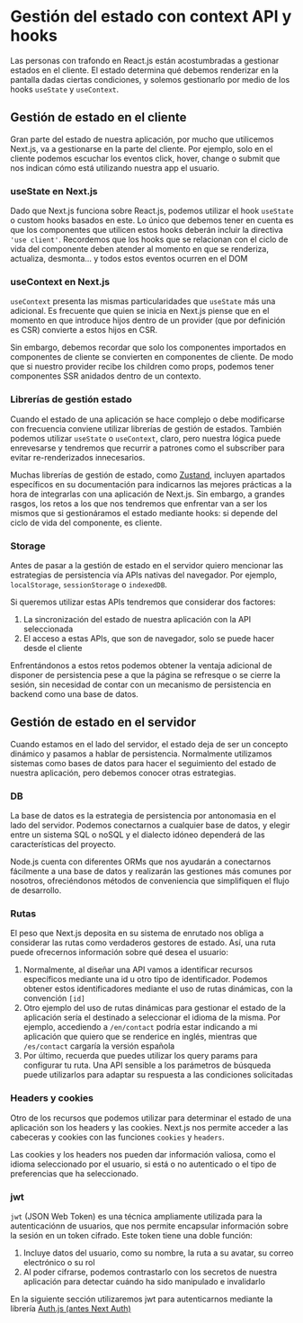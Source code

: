 # Gestión del estado con context API y hooks

Las personas con trafondo en React.js están acostumbradas a gestionar estados en el cliente. El estado determina qué debemos renderizar en la pantalla dadas ciertas condiciones, y solemos gestionarlo por medio de los hooks `useState` y `useContext`.

## Gestión de estado en el cliente

Gran parte del estado de nuestra aplicación, por mucho que utilicemos Next.js, va a gestionarse en la parte del cliente. Por ejemplo, solo en el cliente podemos escuchar los eventos click, hover, change o submit que nos indican cómo está utilizando nuestra app el usuario.

### useState en Next.js

Dado que Next.js funciona sobre React.js, podemos utilizar el hook `useState` o custom hooks basados en este. Lo único que debemos tener en cuenta es que los componentes que utilicen estos hooks deberán incluir la directiva `'use client'`. Recordemos que los hooks que se relacionan con el ciclo de vida del componente deben atender al momento en que se renderiza, actualiza, desmonta... y todos estos eventos ocurren en el DOM

### useContext en Next.js

`useContext` presenta las mismas particularidades que `useState` más una adicional. Es frecuente que quien se inicia en Next.js piense que en el momento en que introduce hijos dentro de un provider (que por definición es CSR) convierte a estos hijos en CSR.

Sin embargo, debemos recordar que solo los componentes importados en componentes de cliente se convierten en componentes de cliente. De modo que si nuestro provider recibe los children como props, podemos tener componentes SSR anidados dentro de un contexto.

### Librerías de gestión estado

Cuando el estado de una aplicación se hace complejo o debe modificarse con frecuencia conviene utilizar librerías de gestión de estados. También podemos utilizar `useState` o `useContext`, claro, pero nuestra lógica puede enrevesarse y tendremos que recurrir a patrones como el subscriber para evitar re-renderizados innecesarios.

Muchas librerías de gestión de estado, como [Zustand](https://zustand-demo.pmnd.rs/), incluyen apartados específicos en su documentación para indicarnos las mejores prácticas a la hora de integrarlas con una aplicación de Next.js. Sin embargo, a grandes rasgos, los retos a los que nos tendremos que enfrentar van a ser los mismos que si gestionáramos el estado mediante hooks: si depende del ciclo de vida del componente, es cliente.

### Storage

Antes de pasar a la gestión de estado en el servidor quiero mencionar las estrategias de persistencia vía APIs nativas del navegador. Por ejemplo, `localStorage`, `sessionStorage` o `indexedDB`.

Si queremos utilizar estas APIs tendremos que considerar dos factores:

1. La sincronización del estado de nuestra aplicación con la API seleccionada
1. El acceso a estas APIs, que son de navegador, solo se puede hacer desde el cliente

Enfrentándonos a estos retos podemos obtener la ventaja adicional de disponer de persistencia pese a que la página se refresque o se cierre la sesión, sin necesidad de contar con un mecanismo de persistencia en backend como una base de datos.

## Gestión de estado en el servidor

Cuando estamos en el lado del servidor, el estado deja de ser un concepto dinámico y pasamos a hablar de persistencia. Normalmente utilizamos sistemas como bases de datos para hacer el seguimiento del estado de nuestra aplicación, pero debemos conocer otras estrategias.

### DB

La base de datos es la estrategia de persistencia por antonomasia en el lado del servidor. Podemos conectarnos a cualquier base de datos, y elegir entre un sistema SQL o noSQL y el dialecto idóneo dependerá de las características del proyecto.

Node.js cuenta con diferentes ORMs que nos ayudarán a conectarnos fácilmente a una base de datos y realizarán las gestiones más comunes por nosotros, ofreciéndonos métodos de conveniencia que simplifiquen el flujo de desarrollo.

### Rutas

El peso que Next.js deposita en su sistema de enrutado nos obliga a considerar las rutas como verdaderos gestores de estado. Así, una ruta puede ofrecernos información sobre qué desea el usuario:

1. Normalmente, al diseñar una API vamos a identificar recursos específicos mediante una id u otro tipo de identificador. Podemos obtener estos identificadores mediante el uso de rutas dinámicas, con la convención `[id]`
1. Otro ejemplo del uso de rutas dinámicas para gestionar el estado de la aplicación sería el destinado a seleccionar el idioma de la misma. Por ejemplo, accediendo a `/en/contact` podría estar indicando a mi aplicación que quiero que se renderice en inglés, mientras que `/es/contact` cargaría la versión española
1. Por último, recuerda que puedes utilizar los query params para configurar tu ruta. Una API sensible a los parámetros de búsqueda puede utilizarlos para adaptar su respuesta a las condiciones solicitadas

### Headers y cookies

Otro de los recursos que podemos utilizar para determinar el estado de una aplicación son los headers y las cookies. Next.js nos permite acceder a las cabeceras y cookies con las funciones `cookies` y `headers`.

Las cookies y los headers nos pueden dar información valiosa, como el idioma seleccionado por el usuario, si está o no autenticado o el tipo de preferencias que ha seleccionado.

### jwt

`jwt` (JSON Web Token) es una técnica ampliamente utilizada para la autenticaciónn de usuarios, que nos permite encapsular información sobre la sesión en un token cifrado. Este token tiene una doble función:

1. Incluye datos del usuario, como su nombre, la ruta a su avatar, su correo electrónico o su rol
1. Al poder cifrarse, podemos contrastarlo con los secretos de nuestra aplicación para detectar cuándo ha sido manipulado e invalidarlo

En la siguiente sección utilizaremos jwt para autenticarnos mediante la librería [Auth.js (antes Next Auth)](https://authjs.dev/)
